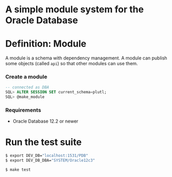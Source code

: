 # A simple module system for the Oracle Database

# Definition: Module 
A module is a schema with dependency management. 
A module can publish some objects (called `api`) so that other modules can use them.


### Create a module
```sql
-- connected as DBA
SQL> ALTER SESSION SET current_schema=plutl;
SQL> @make_module
```

### Requirements 
- Oracle Database 12.2 or newer


# Run the test suite

```bash
$ export DEV_DB="localhost:1531/PDB"
$ export DEV_DB_DBA="SYSTEM/Oracle12c3"

$ make test 

```
